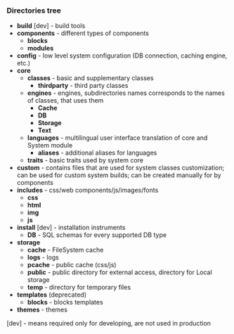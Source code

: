 ### Directories tree

* **build** [dev] - build tools
* **components** - different types of components
  * **blocks**
  * **modules**
* **config** - low level system configuration (DB connection, caching engine, etc.)
* **core**
  * **classes** - basic and supplementary classes
    * **thirdparty** - third party classes
  * **engines** - engines, subdirectories names corresponds to the names of classes, that uses them
    * **Cache**
    * **DB**
    * **Storage**
    * **Text**
  * **languages** - multilingual user interface translation of core and System module
    * **aliases** - additional aliases for languages
  * **traits** - basic traits used by system core
* **custom** - contains files that are used for system classes customization; can be used for custom system builds; can be created manually for by components
* **includes** - css/web components/js/images/fonts
  * **css**
  * **html**
  * **img**
  * **js**
* **install** [dev] - installation instruments
  * **DB** - SQL schemas for every supported DB type
* **storage**
  * **cache** - FileSystem cache
  * **logs** - logs
  * **pcache** - public cache (css/js)
  * **public** - public directory for external access, directory for Local storage
  * **temp** - directory for temporary files
* **templates** (deprecated)
  * **blocks** - blocks templates
* **themes** - themes

[dev] - means required only for developing, are not used in production
